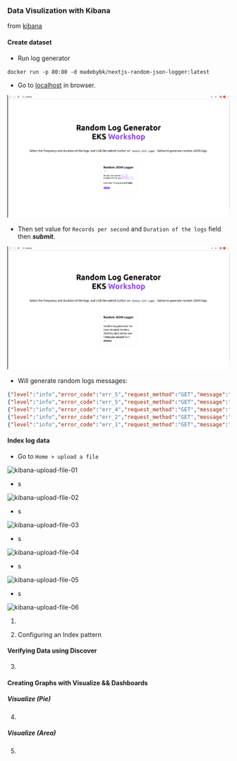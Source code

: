 ### Data Visulization with Kibana

from [kibana](https://catalog.workshops.aws/eks-logging/en-US/opensearch/3-kibana)

#### Create dataset

- Run log generator 

```
docker run -p 80:80 -d madebybk/nextjs-random-json-logger:latest
```
- Go to [localhost](http://localhost:80) in browser.

![Random Log GeneratorEKS Workshop 02](images/random-log-genera-to-EKS-workshop-01.png)

- Then set value for `Records per second` and `Duration of the logs` field then ***submit***.

![Random Log GeneratorEKS Workshop 02](images/random-log-genera-to-EKS-workshop-02.png)

- Will generate random logs messages: 

```json
{"level":"info","error_code":"err_5","request_method":"GET","message":"This is a sample log message no. 56","request_uri":"/api/logger","timestamp":"2023-05-10T16:34:53.187Z[UTC]","status":"OK","server_protocol":"HTTP/1.1"}
{"level":"info","error_code":"err_5","request_method":"GET","message":"This is a sample log message no. 57","request_uri":"/api/logger","timestamp":"2023-05-10T16:34:54.187Z[UTC]","status":"OK","server_protocol":"HTTP/1.1"}
{"level":"info","error_code":"err_4","request_method":"GET","message":"This is a sample log message no. 58","request_uri":"/api/logger","timestamp":"2023-05-10T16:34:55.188Z[UTC]","status":"WARN","server_protocol":"HTTP/1.1"}
{"level":"info","error_code":"err_2","request_method":"GET","message":"This is a sample log message no. 59","request_uri":"/api/logger","timestamp":"2023-05-10T16:34:56.187Z[UTC]","status":"WARN","server_protocol":"HTTP/1.1"}
{"level":"info","error_code":"err_1","request_method":"GET","message":"This is a sample log message no. 60","request_uri":"/api/logger","timestamp":"2023-05-10T16:34:57.187Z[UTC]","status":"OK","server_protocol":"HTTP/1.1"}
```

#### Index log data

- Go to `Home > upload a file`

![kibana-upload-file-01](/images/kibana-upload-file-01.png)

- s

![kibana-upload-file-02](/images/kibana-upload-file-02.png)

- s

![kibana-upload-file-03](/images/kibana-upload-file-03.png)

- s

![kibana-upload-file-04](/images/kibana-upload-file-04.png)

- s

![kibana-upload-file-05](/images/kibana-upload-file-05.png)

- s

![kibana-upload-file-06](/images/kibana-upload-file-06.png)

1. 

2. Configuring an Index pattern


#### Verifying Data using Discover

3. 

#### Creating Graphs with Visualize && Dashboards

##### Visualize (Pie)

4. 

##### Visualize (Area)

5. 
